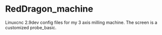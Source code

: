 # RedDragon_machine
Linuxcnc 2.9dev config files for my 3 axis milling machine.
The screen is a customized probe_basic.
